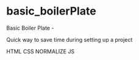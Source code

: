 # basic_boilerPlate
Basic Boiler Plate - 

Quick way to save time during setting up a project

HTML 
CSS
NORMALIZE
JS 
